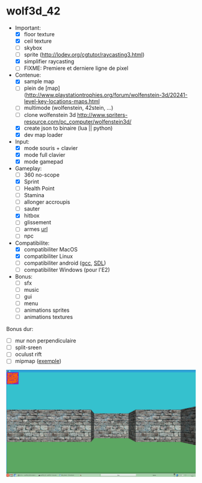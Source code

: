 # wolf3d_42

- Important:
  - [x] floor texture
  - [x] ceil texture
  - [ ] skybox
  - [ ] sprite (http://lodev.org/cgtutor/raycasting3.html)
  - [x] simplifier raycasting
  - [ ] FIXME: Premiere et derniere ligne de pixel

- Contenue:
  - [x] sample map
  - [ ] plein de [map](http://www.playstationtrophies.org/forum/wolfenstein-3d/20241-level-key-locations-maps.html
  - [ ] multimode (wolfenstein, 42stein, ...)
  - [ ] clone wolfenstein 3d http://www.spriters-resource.com/pc_computer/wolfenstein3d/
  - [x] create json to binaire (lua || python)
  - [x] dev map loader

- Input:
  - [x] mode souris + clavier
  - [x] mode full clavier
  - [x] mode gamepad

- Gameplay:
  - [ ] 360 no-scope
  - [x] Sprint
  - [ ] Health Point
  - [ ] Stamina
  - [ ] allonger accroupis
  - [ ] sauter
  - [x] hitbox
  - [ ] glissement
  - [ ] armes [url](http://forum.zdoom.org/viewtopic.php?f=37&t=33996)
  - [ ] npc

- Compatibilite:
  - [x] compatibiliter MacOS
  - [x] compatibiliter Linux
  - [ ] compatibiliter android ([gcc](https://play.google.com/store/apps/details?id=com.n0n3m4.gcc4droid), [SDL](https://play.google.com/store/apps/details?id=com.n0n3m4.droidsdl))
  - [ ] compatibiliter Windows (pour l'E2)

- Bonus:
  - [ ] sfx
  - [ ] music
  - [ ] gui
  - [ ] menu
  - [ ] animations sprites
  - [ ] animations textures

Bonus dur:
  - [ ] mur non perpendiculaire
  - [ ] split-sreen
  - [ ] oculust rift
  - [ ] mipmap ([exemple](http://www.fevrierdorian.com/blog/post/2009/12/24/Les-maps-mental-ray-(part-2.1)%3A-Le-debug))

![alt tag](img/screenshot.png)
